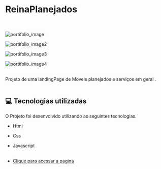 # ReinaPlanejados <br/><br/>


![portifolio_image](https://user-images.githubusercontent.com/66651121/135723010-4541e06f-9708-4698-af6f-5bc460f1fa37.png)

![portifolio_image2](https://user-images.githubusercontent.com/66651121/135723016-e677d30c-c96a-46ab-a396-12e7c978626c.png)

![portifolio_image3](https://user-images.githubusercontent.com/66651121/135723020-10dbdba5-9934-459c-aa85-b4b959ea161c.png)



![portifolio_image4](https://user-images.githubusercontent.com/66651121/135723024-9c966cb2-3a8d-413b-ac75-44490f81afa4.png) <br/><br/>



Projeto de uma landingPage de Moveis planejados e serviços em geral . <br/><br/>



## 💻 Tecnologias utilizadas

O Projeto foi desenvolvido utilizando as seguintes tecnologias.

- Html
- Css
- Javascript <br/><br/>

- [Clique para acessar a pagina](https://welton1986.github.io/My_Portifolio/)
